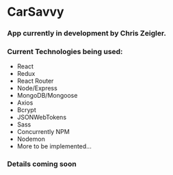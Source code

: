 # CarSavvy

### App currently in development by Chris Zeigler.
### Current Technologies being used:

* React
* Redux
* React Router
* Node/Express
* MongoDB/Mongoose
* Axios
* Bcrypt
* JSONWebTokens
* Sass
* Concurrently NPM
* Nodemon
* More to be implemented...


### Details coming soon
